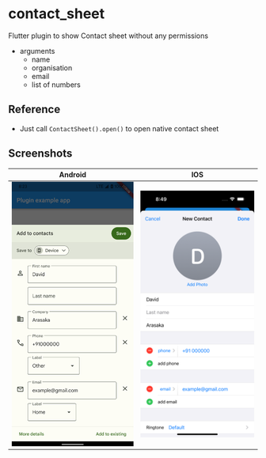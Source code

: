 # contact_sheet

Flutter plugin to show Contact sheet without any permissions  
- arguments 
  - name
  - organisation
  - email
  - list of numbers

## Reference

- Just call `ContactSheet().open()` to open native contact sheet


## Screenshots

Android | IOS
--- | ---
![Android](images/android.png) | ![IOS](images/ios.png)

